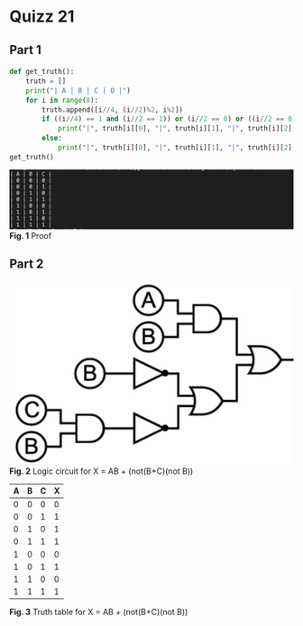 # Quizz 21

## Part 1

```python
def get_truth():
    truth = []
    print("| A | B | C | O |")
    for i in range(8):
        truth.append([i//4, (i//2)%2, i%2])
        if ((i//4) == 1 and (i//2 == 1)) or (i//2 == 0) or ((i//2 == 0 and i%2 == 1)):
            print("|", truth[i][0], "|", truth[i][1], "|", truth[i][2], "|", "1", "|")
        else:
            print("|", truth[i][0], "|", truth[i][1], "|", truth[i][2], "|", "0", "|")
get_truth()
```
![](../Images/quizz20-proof.png)
**Fig. 1** Proof

## Part 2

![](../Images/quizz21-logiccircuit.png)
**Fig. 2** Logic circuit for X = AB + (not(B+C)(not B))


| A | B | C | X |
|---|---|---|---|
| 0 | 0 | 0 | 0 |
| 0 | 0 | 1 | 1 |
| 0 | 1 | 0 | 1 |
| 0 | 1 | 1 | 1 |
| 1 | 0 | 0 | 0 |
| 1 | 0 | 1 | 1 |
| 1 | 1 | 0 | 0 |
| 1 | 1 | 1 | 1 |

**Fig. 3** Truth table for X = AB + (not(B+C)(not B))